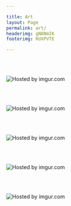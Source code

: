 ```yaml
---

title: Art
layout: Page
permalink: art/
headerimg: gN8NmIK
footerimg: KUXPVTE

---
```



<br /><br />


<img src="http://i.imgur.com/oJjmF6j.jpg" title="Hosted by imgur.com"/>

<br /><br />

<img src="http://i.imgur.com/Z5f7g9b.jpg" title="Hosted by imgur.com"/>

<br /><br />

<img src="http://i.imgur.com/XSl88aW.png" title="Hosted by imgur.com"/>

<br /><br />

<img src="http://i.imgur.com/FFjM3TQ.png" title="Hosted by imgur.com"/>

<br /><br />

<img src="http://i.imgur.com/67Hr9qt.jpg" title="Hosted by imgur.com"/>

<br /><br />







